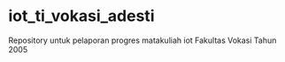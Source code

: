 # iot_ti_vokasi_adesti
Repository untuk pelaporan progres matakuliah iot Fakultas Vokasi Tahun 2005
